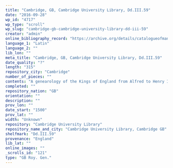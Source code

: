 ```yaml
---
title: "Cambridge, GB, Cambridge University Library, Dd.III.59"
date: "2016-09-28"
wp_id: "4717"
wp_type: "scroll"
wp_slug: "cambridge-gb-cambridge-university-library-dd-iii-59"
creator: "admin"
online_bibliography_record: "https://archive.org/details/catalogueofmanus01cambuoft"
language_1: "Latin"
language_2: ""
lib_lon: ""
meta_title: "Cambridge, GB, Cambridge University Library, Dd.III.59"
date_quality: "?"
length: "315"
repository_city: "Cambridge"
number_of_pieces: ""
contents: "A genearology of the Kings of England from Alfred to Henry III."
completed: ""
repository_nation: "GB"
orientation: ""
description: ""
prov_lon: ""
date_start: "1500"
prov_lat: ""
width: "Unknown"
repository: "Cambridge University Library"
repository_name_and_city: "Cambridge University Library, Cambridge GB"
shelfmark: "Dd.III.59"
provenance: "England"
lib_lat: ""
online_images: ""
_scrolls_id: "121"
type: "GB Roy. Gen."
---
```




